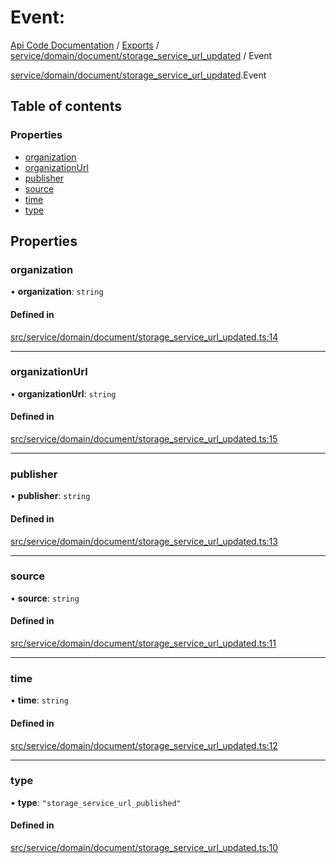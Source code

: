 # Event: 
 
[Api Code Documentation](../README.md) / [Exports](../modules.md) / [service/domain/document/storage\_service\_url\_updated](../modules/service_domain_document_storage_service_url_updated.md) / Event

[service/domain/document/storage_service_url_updated](../modules/service_domain_document_storage_service_url_updated.md).Event

## Table of contents

### Properties

- [organization](service_domain_document_storage_service_url_updated.Event.md#organization)
- [organizationUrl](service_domain_document_storage_service_url_updated.Event.md#organizationurl)
- [publisher](service_domain_document_storage_service_url_updated.Event.md#publisher)
- [source](service_domain_document_storage_service_url_updated.Event.md#source)
- [time](service_domain_document_storage_service_url_updated.Event.md#time)
- [type](service_domain_document_storage_service_url_updated.Event.md#type)

## Properties

### organization

• **organization**: `string`

#### Defined in

[src/service/domain/document/storage_service_url_updated.ts:14](https://github.com/openkfw/TruBudget/blob/0804644/api/src/service/domain/document/storage_service_url_updated.ts#L14)

___

### organizationUrl

• **organizationUrl**: `string`

#### Defined in

[src/service/domain/document/storage_service_url_updated.ts:15](https://github.com/openkfw/TruBudget/blob/0804644/api/src/service/domain/document/storage_service_url_updated.ts#L15)

___

### publisher

• **publisher**: `string`

#### Defined in

[src/service/domain/document/storage_service_url_updated.ts:13](https://github.com/openkfw/TruBudget/blob/0804644/api/src/service/domain/document/storage_service_url_updated.ts#L13)

___

### source

• **source**: `string`

#### Defined in

[src/service/domain/document/storage_service_url_updated.ts:11](https://github.com/openkfw/TruBudget/blob/0804644/api/src/service/domain/document/storage_service_url_updated.ts#L11)

___

### time

• **time**: `string`

#### Defined in

[src/service/domain/document/storage_service_url_updated.ts:12](https://github.com/openkfw/TruBudget/blob/0804644/api/src/service/domain/document/storage_service_url_updated.ts#L12)

___

### type

• **type**: ``"storage_service_url_published"``

#### Defined in

[src/service/domain/document/storage_service_url_updated.ts:10](https://github.com/openkfw/TruBudget/blob/0804644/api/src/service/domain/document/storage_service_url_updated.ts#L10)
